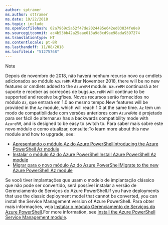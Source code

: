 ```yaml
---
author: sptramer
ms.author: sttramer
ms.date: 10/22/2018
ms.topic: include
ms.openlocfilehash: 02a7969c5a52f47de2024485e642ed03834fe8e9
ms.sourcegitcommit: ac4b53bb42a25aae013a9d8cd9ae98ada9397274
ms.translationtype: HT
ms.contentlocale: pt-BR
ms.lasthandoff: 11/08/2018
ms.locfileid: "51275768"
---
```

> [!NOTE]
> 
> <span data-ttu-id="d9e9b-101">Depois de novembro de 2018, não haverá nenhum recurso novo ou cmdlets adicionados ao módulo `AzureRM`.</span><span class="sxs-lookup"><span data-stu-id="d9e9b-101">After November 2018, there will be no new features or cmdlets added to the `AzureRM` module.</span></span> <span data-ttu-id="d9e9b-102">`AzureRM` continuará a ter suporte e receber as correções de bugs.</span><span class="sxs-lookup"><span data-stu-id="d9e9b-102">`AzureRM` will continue to be supported and receive bugfixes.</span></span> <span data-ttu-id="d9e9b-103">Novos recursos serão fornecidos no módulo `Az`, que entrará em 1.0 ao mesmo tempo.</span><span class="sxs-lookup"><span data-stu-id="d9e9b-103">New features will be provided in the `Az` module, which will reach 1.0 at the same time.</span></span> <span data-ttu-id="d9e9b-104">`Az` tem um modo de compatibilidade com versões anteriores com `AzureRM`e é projetado para ser fácil de alternar.</span><span class="sxs-lookup"><span data-stu-id="d9e9b-104">`Az` has a backwards compatibility mode with `AzureRM`, and is designed to be easy to switch to.</span></span> <span data-ttu-id="d9e9b-105">Para saber mais sobre este novo módulo e como atualizar, consulte:</span><span class="sxs-lookup"><span data-stu-id="d9e9b-105">To learn more about this new module and how to upgrade, see:</span></span>
>
> * [<span data-ttu-id="d9e9b-106">Apresentando o módulo Az do Azure PowerShell</span><span class="sxs-lookup"><span data-stu-id="d9e9b-106">Introducing the Azure PowerShell Az module</span></span>](/powershell/azure/new-azureps-module-az)
> * [<span data-ttu-id="d9e9b-107">Instalar o módulo Az do Azure PowerShell</span><span class="sxs-lookup"><span data-stu-id="d9e9b-107">Install Azure PowerShell Az module</span></span>](/powershell/azure/install-az-ps)
> * [<span data-ttu-id="d9e9b-108">Migrar para o novo módulo Az do Azure PowerShell</span><span class="sxs-lookup"><span data-stu-id="d9e9b-108">Migrate to the new Azure PowerShell Az module</span></span>](/powershell/azure/migrate-from-azurerm-to-az)
>
> <span data-ttu-id="d9e9b-109">Se você tiver implantações que usam o modelo de implantação clássico que não pode ser convertido, será possível instalar a versão de Gerenciamento de Serviços do Azure PowerShell.</span><span class="sxs-lookup"><span data-stu-id="d9e9b-109">If you have deployments that use the classic deployment model that cannot be converted, you can install the Service Management version of Azure PowerShell.</span></span> <span data-ttu-id="d9e9b-110">Para obter mais informações, veja [Instalar o módulo Gerenciamento de Serviços do Azure PowerShell](/powershell/azure/servicemanagement/install-azure-ps).</span><span class="sxs-lookup"><span data-stu-id="d9e9b-110">For more information, see [Install the Azure PowerShell Service Management module](/powershell/azure/servicemanagement/install-azure-ps).</span></span>
